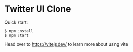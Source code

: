 # Twitter UI Clone

Quick start:

```
$ npm install
$ npm start
````

Head over to https://vitejs.dev/ to learn more about using vite

